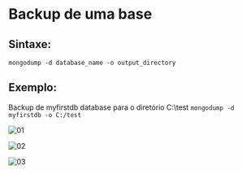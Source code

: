 # Backup de uma base

## Sintaxe:
``` mongodump -d database_name -o output_directory ```

## Exemplo: 
Backup de myfirstdb database para o diretório C:\test 
``` mongodump -d myfirstdb -o C:/test ```

![01](https://raw.githubusercontent.com/brunogoncalves/docs/master/mongodb/imagens/dump01.png)

![02](https://raw.githubusercontent.com/brunogoncalves/docs/master/mongodb/imagens/dump02.png)

![03](https://raw.githubusercontent.com/brunogoncalves/docs/master/mongodb/imagens/dump03.png)

